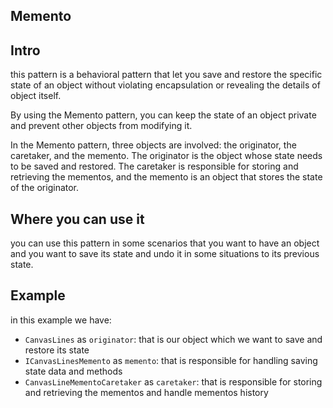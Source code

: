## Memento

## Intro

this pattern is a behavioral pattern that let you save and restore the specific state of an object without violating encapsulation or revealing the details of object itself.

By using the Memento pattern, you can keep the state of an object private and prevent other objects from modifying it.

In the Memento pattern, three objects are involved: the originator, the caretaker, and the memento. The originator is the object whose state needs to be saved and restored. The caretaker is responsible for storing and retrieving the mementos, and the memento is an object that stores the state of the originator.

## Where you can use it

you can use this pattern in some scenarios that you want to have an object and you want to save its state and undo it in some situations to its previous state.

## Example

in this example we have:

- `CanvasLines` as `originator`: that is our object which we want to save and restore its state
- `ICanvasLinesMemento` as `memento`: that is responsible for handling saving state data and methods
- `CanvasLineMementoCaretaker` as `caretaker`: that is responsible for storing and retrieving the mementos and handle mementos history
